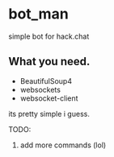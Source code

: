 # bot_man
simple bot for hack.chat






What you need.
--------
* BeautifulSoup4
* websockets
* websocket-client


its pretty simple i guess.

TODO:

1. add more commands (lol)
